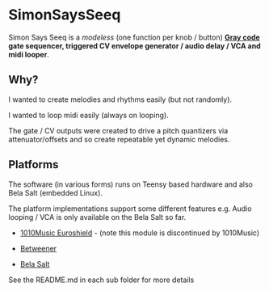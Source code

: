 # SimonSaysSeeq

Simon Says Seeq is a *modeless* (one function per knob / button) **[Gray code](https://en.wikipedia.org/wiki/Gray_code) gate sequencer, triggered CV envelope generator / audio delay / VCA and midi looper**.

## Why? 

I wanted to create melodies and rhythms easily (but not randomly).

I wanted to loop midi easily (always on looping).

The gate / CV outputs were created to drive a pitch quantizers via attenuator/offsets and so create repeatable yet dynamic melodies.

## Platforms                  

The software (in various forms) runs on Teensy based hardware and also Bela Salt (embedded Linux).

The platform implementations support some different features e.g. Audio looping / VCA is only available on the Bela Salt so far.

* [1010Music Euroshield](https://github.com/simonredfern/SimonSaysSeeq/tree/master/SimonSaysSeeqTeensyEuroshieldV0.1) - (note this module is discontinued by 1010Music)

* [Betweener](https://github.com/simonredfern/SimonSaysSeeq/tree/master/SimonSaysSeeqTeensyBetweener)

* [Bela Salt](https://github.com/simonredfern/SimonSaysSeeq/tree/master/SimonSaysSeeqBelaSalt)

See the README.md in each sub folder for more details





